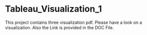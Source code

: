 # Tableau_Visualization_1
This project contains three visualization pdf. Please have a look on a visualization. Also the Link is provided in the DOC File.
